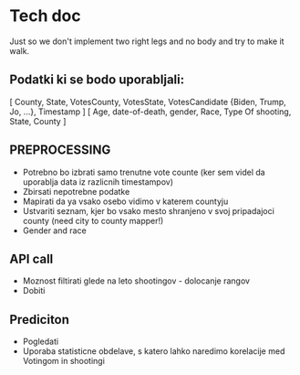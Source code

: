 # Tech doc
Just so we don't implement two right legs and no body and try to make it walk.


## Podatki ki se bodo uporabljali:
[ County, State, VotesCounty, VotesState, VotesCandidate {Biden, Trump, Jo, ...}, Timestamp ]
[ Age, date-of-death, gender, Race, Type Of shooting, State, County ]

## PREPROCESSING
- Potrebno bo izbrati samo trenutne vote counte (ker sem videl da uporablja data iz razlicnih timestampov)
- Zbirsati nepotrebne podatke
- Mapirati da ya vsako osebo vidimo v katerem countyju
- Ustvariti seznam, kjer bo vsako mesto shranjeno v svoj pripadajoci county (need city to county mapper!)
- Gender and race

## API call
- Moznost filtirati glede na leto shootingov - dolocanje rangov
- Dobiti 

## Prediciton
- Pogledati 
- Uporaba statisticne obdelave, s katero lahko naredimo korelacije med Votingom in shootingi